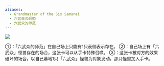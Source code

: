 ```yaml
---
aliases:
  - Grandmaster of the Six Samurai
  - 六武衆の師範
  - 六武众的师范
---
```


![](https://cdn.233.momobako.com/ygopro/pics/83039729.jpg!half)

①：「六武众的师范」在自己场上只能有1只表侧表示存在。
②：自己场上有「六武众」怪兽存在的场合，这张卡可以从手卡特殊召唤。
③：这张卡被对方的效果破坏的场合，以自己墓地1只「六武众」怪兽为对象发动。那只怪兽加入手卡。
